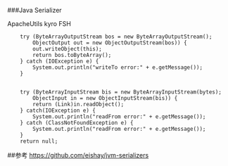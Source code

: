 

###Java Serializer

ApacheUtils
kyro
FSH


        try (ByteArrayOutputStream bos = new ByteArrayOutputStream();
            ObjectOutput out = new ObjectOutputStream(bos)) {
            out.writeObject(this);
            return bos.toByteArray();
        } catch (IOException e) {
            System.out.println("writeTo error:" + e.getMessage());
        }


        try (ByteArrayInputStream bis = new ByteArrayInputStream(bytes);
            ObjectInput in = new ObjectInputStream(bis)) {
            return (Link)in.readObject();
        } catch(IOException e) {
            System.out.println("readFrom error:" + e.getMessage());
        } catch (ClassNotFoundException e) {
            System.out.println("readFrom error:" + e.getMessage());
        }
        return null;





##参考
https://github.com/eishay/jvm-serializers
